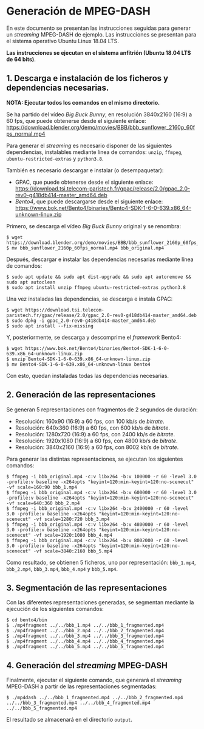 # Generación de MPEG-DASH

En este documento se presentan las instrucciones seguidas para generar un _streaming_ MPEG-DASH de ejemplo. Las instrucciones se presentan para el sistema operativo
Ubuntu Linux 18.04 LTS.

**Las instrucciones se ejecutan en el sistema anfitrión (Ubuntu 18.04 LTS de 64 bits)**.

## 1. Descarga e instalación de los ficheros y dependencias necesarias.

**NOTA: Ejecutar todos los comandos en el mismo directorio.**

Se ha partido del vídeo _Big Buck Bunny_, en resolución 3840x2160 (16:9) a 60 fps, que puede obtenerse desde el siguiente enlace: https://download.blender.org/demo/movies/BBB/bbb_sunflower_2160p_60fps_normal.mp4

Para generar el _streaming_ es necesario disponer de las siguientes dependencias, instalables mediante línea de comandos: `unzip`, `ffmpeg`, `ubuntu-restricted-extras` y `python3.8`.

También es necesario descargar e instalar (o desempaquetar):

- GPAC, que puede obtenerse desde el siguiente enlace: https://download.tsi.telecom-paristech.fr/gpac/release/2.0/gpac_2.0-rev0-g418db414-master_amd64.deb
- _Bento4_, que puede descargarse desde el siguiente enlace: https://www.bok.net/Bento4/binaries/Bento4-SDK-1-6-0-639.x86_64-unknown-linux.zip

Primero, se descarga el vídeo _Big Buck Bunny_ original y se renombra:

```
$ wget https://download.blender.org/demo/movies/BBB/bbb_sunflower_2160p_60fps_normal.mp4
$ mv bbb_sunflower_2160p_60fps_normal.mp4 bbb_original.mp4
```

Después, descargar e instalar las dependencias necesarias mediante línea de comandos:

```
$ sudo apt update && sudo apt dist-upgrade && sudo apt autoremove && sudo apt autoclean
$ sudo apt install unzip ffmpeg ubuntu-restricted-extras python3.8
```

Una vez instaladas las dependencias, se descarga e instala GPAC:

```
$ wget https://download.tsi.telecom-paristech.fr/gpac/release/2.0/gpac_2.0-rev0-g418db414-master_amd64.deb
$ sudo dpkg -i gpac_2.0-rev0-g418db414-master_amd64.deb
$ sudo apt install --fix-missing
```

Y, posteriormente, se descarga y descomprime el _framework_ Bento4:

```
$ wget https://www.bok.net/Bento4/binaries/Bento4-SDK-1-6-0-639.x86_64-unknown-linux.zip
$ unzip Bento4-SDK-1-6-0-639.x86_64-unknown-linux.zip
$ mv Bento4-SDK-1-6-0-639.x86_64-unknown-linux bento4
```

Con esto, quedan instaladas todas las dependencias necesarias.

## 2. Generación de las representaciones

Se generan 5 representaciones con fragmentos de 2 segundos de duración:

- Resolución: 160x90 (16:9) a 60 fps, con 100 kb/s de _bitrate_.
- Resolución: 640x360 (16:9) a 60 fps, con 600 kb/s de _bitrate_.
- Resolución: 1280x720 (16:9) a 60 fps, con 2400 kb/s de _bitrate_.
- Resolución: 1920x1080 (16:9) a 60 fps, con 4800 kb/s de _bitrate_.
- Resolución: 3840x2160 (16:9) a 60 fps, con 8002 kb/s de _bitrate_.

Para generar las distintas representaciones, se ejecutan los siguientes comandos:

```
$ ffmpeg -i bbb_original.mp4 -c:v libx264 -b:v 100000 -r 60 -level 3.0 -profile:v baseline -x264opts "keyint=120:min-keyint=120:no-scenecut" -vf scale=160:90 bbb_1.mp4
$ ffmpeg -i bbb_original.mp4 -c:v libx264 -b:v 600000 -r 60 -level 3.0 -profile:v baseline -x264opts "keyint=120:min-keyint=120:no-scenecut" -vf scale=640:360 bbb_2.mp4
$ ffmpeg -i bbb_original.mp4 -c:v libx264 -b:v 2400000 -r 60 -level 3.0 -profile:v baseline -x264opts "keyint=120:min-keyint=120:no-scenecut" -vf scale=1280:720 bbb_3.mp4
$ ffmpeg -i bbb_original.mp4 -c:v libx264 -b:v 4800000 -r 60 -level 3.0 -profile:v baseline -x264opts "keyint=120:min-keyint=120:no-scenecut" -vf scale=1920:1080 bbb_4.mp4
$ ffmpeg -i bbb_original.mp4 -c:v libx264 -b:v 8002000 -r 60 -level 3.0 -profile:v baseline -x264opts "keyint=120:min-keyint=120:no-scenecut" -vf scale=3840:2160 bbb_5.mp4
```

Como resultado, se obtienen 5 ficheros, uno por representación: `bbb_1.mp4`, `bbb_2.mp4`, `bbb_3.mp4`, `bbb_4.mp4` y `bbb_5.mp4`.

## 3. Segmentación de las representaciones

Con las diferentes representaciones generadas, se segmentan mediante la ejecución de los siguientes comandos:

```
$ cd bento4/bin
$ ./mp4fragment ../../bbb_1.mp4 ../../bbb_1_fragmented.mp4
$ ./mp4fragment ../../bbb_2.mp4 ../../bbb_2_fragmented.mp4
$ ./mp4fragment ../../bbb_3.mp4 ../../bbb_3_fragmented.mp4
$ ./mp4fragment ../../bbb_4.mp4 ../../bbb_4_fragmented.mp4
$ ./mp4fragment ../../bbb_5.mp4 ../../bbb_5_fragmented.mp4
```

## 4. Generación del _streaming_ MPEG-DASH

Finalmente, ejecutar el siguiente comando, que generará el _streaming_ MPEG-DASH a partir de las representaciones segmentadas:

```
$ ./mp4dash ../../bbb_1_fragmented.mp4 ../../bbb_2_fragmented.mp4 ../../bbb_3_fragmented.mp4 ../../bbb_4_fragmented.mp4 ../../bbb_5_fragmented.mp4
```

El resultado se almacenará en el directorio `output`.
